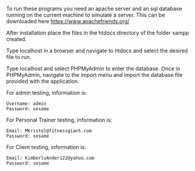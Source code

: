To run these programs you need an apache server and an sql database running on the current machine to simulate a server. This can be downloaded here https://www.apachefriends.org/

After installation place the files in the htdocs directory of the folder xampp created.

Type localhost in a browser and navigate to htdocs and select the desired file to run.

Type localhost and select PHPMyAdmin to enter the database. Once in PHPMyAdmin, navigate to the import menu and import the database file provided with the application. 

For admin testing, information is:

	Username: admin
	Password: sesame

For Personal Trainer testing, information is:

	Email: MKristol@fitnessgiant.com
	Password: sesame

For Client testing, information is:

	Email: KimberluAnder122@yahoo.com
	Password: sesame
